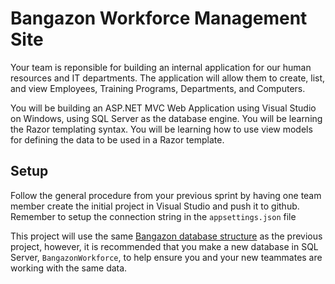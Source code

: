 # Bangazon Workforce Management Site

Your team is reponsible for building an internal application for our human resources and IT departments. The application will allow them to create, list, and view Employees, Training Programs, Departments, and Computers.

You will be building an ASP<span>.NET</span> MVC Web Application using Visual Studio on Windows, using SQL Server as the database engine. You will be learning the Razor templating syntax. You will be learning how to use view models for defining the data to be used in a Razor template.

## Setup

Follow the general procedure from your previous sprint by having one team member create the initial project in Visual Studio and push it to github. Remember to setup the connection string in the `appsettings.json` file

This project will use the same [Bangazon database structure](https://github.com/nashville-software-school/bangazon-inc/blob/master/book-2-platform-api/chapters/sql/bangazon.sql) as the previous project, however, it is recommended that you make a new database in SQL Server, `BangazonWorkforce`, to help ensure you and your new teammates are working with the same data.
